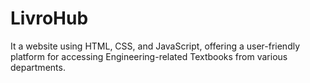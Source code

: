 # LivroHub
It a website using HTML, CSS, and JavaScript, offering a user-friendly platform for accessing Engineering-related Textbooks from various departments.
